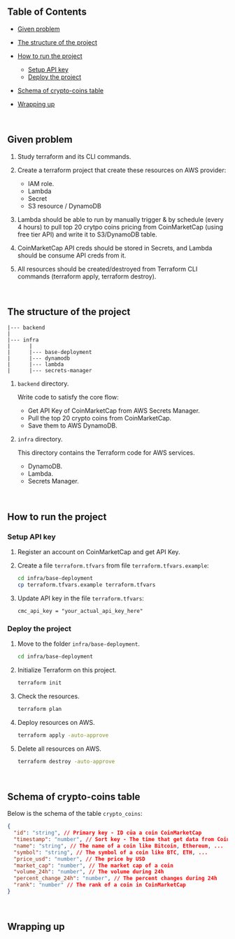 


<br>

## Table of Contents
- [Given problem](#given-problem)
- [The structure of the project](#the-structure-of-the-project)
- [How to run the project](#how-to-run-the-project)

   - [Setup API key](#setup-api-key)
   - [Deploy the project](#deploy-the-project)

- [Schema of crypto-coins table](#schema-of-crypto-coins-table)
- [Wrapping up](#wrapping-up)


<br>

## Given problem

1. Study terraform and its CLI commands.
2. Create a terraform project that create these resources on AWS provider:

    - IAM role.
    - Lambda
    - Secret
    - S3 resource / DynamoDB

3. Lambda should be able to run by manually trigger & by schedule (every 4 hours) to pull top 20 crytpo coins pricing from CoinMarketCap (using free tier API) and write it to S3/DynamoDB table.
4. CoinMarketCap API creds should be stored in Secrets, and Lambda should be consume API creds from it.
5. All resources should be created/destroyed from Terraform CLI commands (terraform apply, terraform destroy).


<br>

## The structure of the project

```
|--- backend
|
|--- infra
|      |
|      |--- base-deployment
|      |--- dynamodb
|      |--- lambda
|      |--- secrets-manager
```

1. `backend` directory.

   Write code to satisfy the core flow:
   - Get API Key of CoinMarketCap from AWS Secrets Manager.
   - Pull the top 20 crypto coins from CoinMarketCap.
   - Save them to AWS DynamoDB.

2. `infra` directory.

   This directory contains the Terraform code for AWS services.

   - DynamoDB.
   - Lambda.
   - Secrets Manager.


<br>

## How to run the project

### Setup API key

1. Register an account on CoinMarketCap and get API Key.

2. Create a file `terraform.tfvars` from file `terraform.tfvars.example`:

   ```bash
   cd infra/base-deployment
   cp terraform.tfvars.example terraform.tfvars
   ```

3. Update API key in the file `terraform.tfvars`:

   ```
   cmc_api_key = "your_actual_api_key_here"
   ```

### Deploy the project

1. Move to the folder `infra/base-deployment`.

   ```bash
   cd infra/base-deployment
   ```

2. Initialize Terraform on this project.

   ```bash
   terraform init
   ```

3. Check the resources.

   ```bash
   terraform plan
   ```

4. Deploy resources on AWS.

   ```bash
   terraform apply -auto-approve
   ```

5. Delete all resources on AWS.

   ```bash
   terraform destroy -auto-approve
   ```

<br>

## Schema of crypto-coins table

Below is the schema of the table `crypto_coins`:

```json
{
  "id": "string", // Primary key - ID của a coin CoinMarketCap
  "timestamp": "number", // Sort key - The time that get data from CoinMarketCap (Unix timestamp)
  "name": "string", // The name of a coin like Bitcoin, Ethereum, ...
  "symbol": "string", // The symbol of a coin like BTC, ETH, ...
  "price_usd": "number", // The price by USD
  "market_cap": "number", // The market cap of a coin
  "volume_24h": "number", // The volume during 24h
  "percent_change_24h": "number", // The percent changes during 24h
  "rank": "number" // The rank of a coin in CoinMarketCap
}
```


<br>

## Wrapping up



